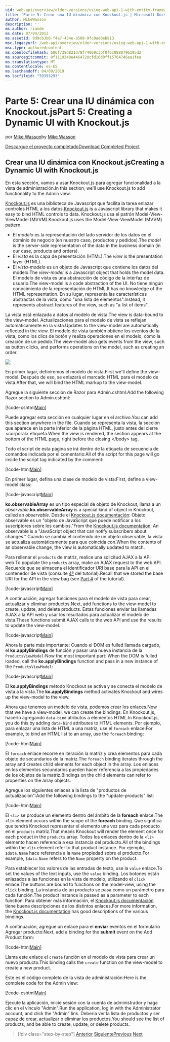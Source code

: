 ```yaml
---
uid: web-api/overview/older-versions/using-web-api-1-with-entity-framework-5/using-web-api-with-entity-framework-part-5
title: 'Parte 5: Crear una IU dinámica con Knockout.js | Microsoft Docs'
author: MikeWasson
description: ''
ms.author: riande
ms.date: 07/04/2012
ms.assetid: 9d9cb3b0-f4a7-434e-a508-9fc0ad0eb813
msc.legacyurl: /web-api/overview/older-versions/using-web-api-1-with-entity-framework-5/using-web-api-with-entity-framework-part-5
msc.type: authoredcontent
ms.openlocfilehash: b06f738d821d78f74069c3bf0f6c0880796195d2
ms.sourcegitcommit: 0f1119340e4464720cfd16d0ff15764746ea1fea
ms.translationtype: MT
ms.contentlocale: es-ES
ms.lasthandoff: 04/09/2019
ms.locfileid: "59393293"
---
```

# <a name="part-5-creating-a-dynamic-ui-with-knockoutjs"></a><span data-ttu-id="d4acf-102">Parte 5: Crear una IU dinámica con Knockout.js</span><span class="sxs-lookup"><span data-stu-id="d4acf-102">Part 5: Creating a Dynamic UI with Knockout.js</span></span>

<span data-ttu-id="d4acf-103">por [Mike Wasson](https://github.com/MikeWasson)</span><span class="sxs-lookup"><span data-stu-id="d4acf-103">by [Mike Wasson](https://github.com/MikeWasson)</span></span>

[<span data-ttu-id="d4acf-104">Descargue el proyecto completado</span><span class="sxs-lookup"><span data-stu-id="d4acf-104">Download Completed Project</span></span>](http://code.msdn.microsoft.com/ASP-NET-Web-API-with-afa30545)

## <a name="creating-a-dynamic-ui-with-knockoutjs"></a><span data-ttu-id="d4acf-105">Crear una IU dinámica con Knockout.js</span><span class="sxs-lookup"><span data-stu-id="d4acf-105">Creating a Dynamic UI with Knockout.js</span></span>

<span data-ttu-id="d4acf-106">En esta sección, vamos a usar Knockout.js para agregar funcionalidad a la vista de administración.</span><span class="sxs-lookup"><span data-stu-id="d4acf-106">In this section, we'll use Knockout.js to add functionality to the Admin view.</span></span>

<span data-ttu-id="d4acf-107">[Knockout.js](http://knockoutjs.com/) es una biblioteca de Javascript que facilita la tarea enlazar controles HTML a los datos.</span><span class="sxs-lookup"><span data-stu-id="d4acf-107">[Knockout.js](http://knockoutjs.com/) is a Javascript library that makes it easy to bind HTML controls to data.</span></span> <span data-ttu-id="d4acf-108">Knockout.js usa el patrón Model-View-ViewModel (MVVM).</span><span class="sxs-lookup"><span data-stu-id="d4acf-108">Knockout.js uses the Model-View-ViewModel (MVVM) pattern.</span></span>

- <span data-ttu-id="d4acf-109">El *modelo* es la representación del lado servidor de los datos en el dominio de negocio (en nuestro caso, productos y pedidos).</span><span class="sxs-lookup"><span data-stu-id="d4acf-109">The *model* is the server-side representation of the data in the business domain (in our case, products and orders).</span></span>
- <span data-ttu-id="d4acf-110">El *vista* es la capa de presentación (HTML).</span><span class="sxs-lookup"><span data-stu-id="d4acf-110">The *view* is the presentation layer (HTML).</span></span>
- <span data-ttu-id="d4acf-111">El *vista-modelo* es un objeto de Javascript que contiene los datos del modelo.</span><span class="sxs-lookup"><span data-stu-id="d4acf-111">The *view-model* is a Javascript object that holds the model data.</span></span> <span data-ttu-id="d4acf-112">El modelo de vista es una abstracción de código de la interfaz de usuario.</span><span class="sxs-lookup"><span data-stu-id="d4acf-112">The view-model is a code abstraction of the UI.</span></span> <span data-ttu-id="d4acf-113">No tiene ningún conocimiento de la representación de HTML.</span><span class="sxs-lookup"><span data-stu-id="d4acf-113">It has no knowledge of the HTML representation.</span></span> <span data-ttu-id="d4acf-114">En su lugar, representa las características abstractas de la vista, como "una lista de elementos".</span><span class="sxs-lookup"><span data-stu-id="d4acf-114">Instead, it represents abstract features of the view, such as "a list of items".</span></span>

<span data-ttu-id="d4acf-115">La vista está enlazada a datos al modelo de vista.</span><span class="sxs-lookup"><span data-stu-id="d4acf-115">The view is data-bound to the view-model.</span></span> <span data-ttu-id="d4acf-116">Actualizaciones para el modelo de vista se reflejan automáticamente en la vista.</span><span class="sxs-lookup"><span data-stu-id="d4acf-116">Updates to the view-model are automatically reflected in the view.</span></span> <span data-ttu-id="d4acf-117">El modelo de vista también obtiene los eventos de la vista, como los clics de botón y realiza operaciones en el modelo, como la creación de un pedido.</span><span class="sxs-lookup"><span data-stu-id="d4acf-117">The view-model also gets events from the view, such as button clicks, and performs operations on the model, such as creating an order.</span></span>

![](using-web-api-with-entity-framework-part-5/_static/image1.png)

<span data-ttu-id="d4acf-118">En primer lugar, definiremos el modelo de vista.</span><span class="sxs-lookup"><span data-stu-id="d4acf-118">First we'll define the view-model.</span></span> <span data-ttu-id="d4acf-119">Después de eso, se enlazará el marcado HTML para el modelo de vista.</span><span class="sxs-lookup"><span data-stu-id="d4acf-119">After that, we will bind the HTML markup to the view-model.</span></span>

<span data-ttu-id="d4acf-120">Agregue la siguiente sección de Razor para Admin.cshtml:</span><span class="sxs-lookup"><span data-stu-id="d4acf-120">Add the following Razor section to Admin.cshtml:</span></span>

[!code-cshtml[Main](using-web-api-with-entity-framework-part-5/samples/sample1.cshtml)]

<span data-ttu-id="d4acf-121">Puede agregar esta sección en cualquier lugar en el archivo.</span><span class="sxs-lookup"><span data-stu-id="d4acf-121">You can add this section anywhere in the file.</span></span> <span data-ttu-id="d4acf-122">Cuando se representa la vista, la sección que aparece en la parte inferior de la página HTML, justo antes del cierre &lt;corporal&gt; etiqueta.</span><span class="sxs-lookup"><span data-stu-id="d4acf-122">When the view is rendered, the section appears at the bottom of the HTML page, right before the closing &lt;/body&gt; tag.</span></span>

<span data-ttu-id="d4acf-123">Todo el script de esta página se irá dentro de la etiqueta de secuencia de comandos indicada por el comentario:</span><span class="sxs-lookup"><span data-stu-id="d4acf-123">All of the script for this page will go inside the script tag indicated by the comment:</span></span>

[!code-html[Main](using-web-api-with-entity-framework-part-5/samples/sample2.html)]

<span data-ttu-id="d4acf-124">En primer lugar, defina una clase de modelo de vista:</span><span class="sxs-lookup"><span data-stu-id="d4acf-124">First, define a view-model class:</span></span>

[!code-javascript[Main](using-web-api-with-entity-framework-part-5/samples/sample3.js)]

<span data-ttu-id="d4acf-125">**ko.observableArray** es un tipo especial de objeto de Knockout, llama a un *observable*.</span><span class="sxs-lookup"><span data-stu-id="d4acf-125">**ko.observableArray** is a special kind of object in Knockout, called an *observable*.</span></span> <span data-ttu-id="d4acf-126">Desde el [Knockout.js documentación](http://knockoutjs.com/documentation/observables.html): Objeto observable es un "objeto de JavaScript que puede notificar a los suscriptores sobre los cambios."</span><span class="sxs-lookup"><span data-stu-id="d4acf-126">From the [Knockout.js documentation](http://knockoutjs.com/documentation/observables.html): An observable is a "JavaScript object that can notify subscribers about changes."</span></span> <span data-ttu-id="d4acf-127">Cuando se cambia el contenido de un objeto observable, la vista se actualiza automáticamente para que coincida con.</span><span class="sxs-lookup"><span data-stu-id="d4acf-127">When the contents of an observable change, the view is automatically updated to match.</span></span>

<span data-ttu-id="d4acf-128">Para rellenar el `products` de matriz, realice una solicitud AJAX a la API web.</span><span class="sxs-lookup"><span data-stu-id="d4acf-128">To populate the `products` array, make an AJAX request to the web API.</span></span> <span data-ttu-id="d4acf-129">Recuerde que se almacena el identificador URI base para la API en el contenedor de vista (consulte [4ª](using-web-api-with-entity-framework-part-4.md) del tutorial).</span><span class="sxs-lookup"><span data-stu-id="d4acf-129">Recall that we stored the base URI for the API in the view bag (see [Part 4](using-web-api-with-entity-framework-part-4.md) of the tutorial).</span></span>

[!code-javascript[Main](using-web-api-with-entity-framework-part-5/samples/sample4.js?highlight=5)]

<span data-ttu-id="d4acf-130">A continuación, agregar funciones para el modelo de vista para crear, actualizar y eliminar productos.</span><span class="sxs-lookup"><span data-stu-id="d4acf-130">Next, add functions to the view-model to create, update, and delete products.</span></span> <span data-ttu-id="d4acf-131">Estas funciones enviar las llamadas AJAX a la API web y usar los resultados para actualizar el modelo de vista.</span><span class="sxs-lookup"><span data-stu-id="d4acf-131">These functions submit AJAX calls to the web API and use the results to update the view-model.</span></span>

[!code-javascript[Main](using-web-api-with-entity-framework-part-5/samples/sample5.js?highlight=7)]

<span data-ttu-id="d4acf-132">Ahora la parte más importante: Cuando el DOM es fulled llamada cargado, el **ko.applyBindings** de función y pasar una nueva instancia de la `ProductsViewModel`:</span><span class="sxs-lookup"><span data-stu-id="d4acf-132">Now the most important part: When the DOM is fulled loaded, call the **ko.applyBindings** function and pass in a new instance of the `ProductsViewModel`:</span></span>

[!code-javascript[Main](using-web-api-with-entity-framework-part-5/samples/sample6.js)]

<span data-ttu-id="d4acf-133">El **ko.applyBindings** método Knockout se activa y se conecta el modelo de vista a la vista.</span><span class="sxs-lookup"><span data-stu-id="d4acf-133">The **ko.applyBindings** method activates Knockout and wires up the view-model to the view.</span></span>

<span data-ttu-id="d4acf-134">Ahora que tenemos un modelo de vista, podemos crear los enlaces.</span><span class="sxs-lookup"><span data-stu-id="d4acf-134">Now that we have a view-model, we can create the bindings.</span></span> <span data-ttu-id="d4acf-135">En Knockout.js, hacerlo agregando `data-bind` atributos a elementos HTML.</span><span class="sxs-lookup"><span data-stu-id="d4acf-135">In Knockout.js, you do this by adding `data-bind` attributes to HTML elements.</span></span> <span data-ttu-id="d4acf-136">Por ejemplo, para enlazar una lista de HTML a una matriz, use el `foreach` enlace:</span><span class="sxs-lookup"><span data-stu-id="d4acf-136">For example, to bind an HTML list to an array, use the `foreach` binding:</span></span>

[!code-html[Main](using-web-api-with-entity-framework-part-5/samples/sample7.html?highlight=1)]

<span data-ttu-id="d4acf-137">El `foreach` enlace recorre en iteración la matriz y crea elementos para cada objeto de secundarios de la matriz.</span><span class="sxs-lookup"><span data-stu-id="d4acf-137">The `foreach` binding iterates through the array and creates child elements for each object in the array.</span></span> <span data-ttu-id="d4acf-138">Los enlaces en los elementos secundarios pueden hacer referencia a las propiedades de los objetos de la matriz.</span><span class="sxs-lookup"><span data-stu-id="d4acf-138">Bindings on the child elements can refer to properties on the array objects.</span></span>

<span data-ttu-id="d4acf-139">Agregue los siguientes enlaces a la lista de "productos de actualización":</span><span class="sxs-lookup"><span data-stu-id="d4acf-139">Add the following bindings to the "update-products" list:</span></span>

[!code-html[Main](using-web-api-with-entity-framework-part-5/samples/sample8.html)]

<span data-ttu-id="d4acf-140">El `<li>` se produce un elemento dentro del ámbito de la **foreach** enlace.</span><span class="sxs-lookup"><span data-stu-id="d4acf-140">The `<li>` element occurs within the scope of the **foreach** binding.</span></span> <span data-ttu-id="d4acf-141">Que significa que tendrá Knockout representar el elemento una vez para cada producto en el `products` matriz.</span><span class="sxs-lookup"><span data-stu-id="d4acf-141">That means Knockout will render the element once for each product in the `products` array.</span></span> <span data-ttu-id="d4acf-142">Todos los enlaces dentro de la `<li>` elemento hacen referencia a esa instancia del producto.</span><span class="sxs-lookup"><span data-stu-id="d4acf-142">All of the bindings within the `<li>` element refer to that product instance.</span></span> <span data-ttu-id="d4acf-143">Por ejemplo, `$data.Name` hace referencia a la `Name` propiedad sobre el producto.</span><span class="sxs-lookup"><span data-stu-id="d4acf-143">For example, `$data.Name` refers to the `Name` property on the product.</span></span>

<span data-ttu-id="d4acf-144">Para establecer los valores de las entradas de texto, use la `value` enlace.</span><span class="sxs-lookup"><span data-stu-id="d4acf-144">To set the values of the text inputs, use the `value` binding.</span></span> <span data-ttu-id="d4acf-145">Los botones están enlazados a las funciones en la vista de modelo, utilizando el `click` enlace.</span><span class="sxs-lookup"><span data-stu-id="d4acf-145">The buttons are bound to functions on the model-view, using the `click` binding.</span></span> <span data-ttu-id="d4acf-146">La instancia de un producto se pasa como un parámetro para cada función.</span><span class="sxs-lookup"><span data-stu-id="d4acf-146">The product instance is passed as a parameter to each function.</span></span> <span data-ttu-id="d4acf-147">Para obtener más información, el [Knockout.js documentación](http://knockoutjs.com/documentation/observables.html) tiene buena descripciones de los distintos enlaces.</span><span class="sxs-lookup"><span data-stu-id="d4acf-147">For more information, the [Knockout.js documentation](http://knockoutjs.com/documentation/observables.html) has good descriptions of the various bindings.</span></span>

<span data-ttu-id="d4acf-148">A continuación, agregue un enlace para el **enviar** eventos en el formulario Agregar producto:</span><span class="sxs-lookup"><span data-stu-id="d4acf-148">Next, add a binding for the **submit** event on the Add Product form:</span></span>

[!code-html[Main](using-web-api-with-entity-framework-part-5/samples/sample9.html)]

<span data-ttu-id="d4acf-149">Llama este enlace el `create` función en el modelo de vista para crear un nuevo producto.</span><span class="sxs-lookup"><span data-stu-id="d4acf-149">This binding calls the `create` function on the view-model to create a new product.</span></span>

<span data-ttu-id="d4acf-150">Este es el código completo de la vista de administración:</span><span class="sxs-lookup"><span data-stu-id="d4acf-150">Here is the complete code for the Admin view:</span></span>

[!code-cshtml[Main](using-web-api-with-entity-framework-part-5/samples/sample10.cshtml)]

<span data-ttu-id="d4acf-151">Ejecute la aplicación, inicie sesión con la cuenta de administrador y haga clic en el vínculo "Admin".</span><span class="sxs-lookup"><span data-stu-id="d4acf-151">Run the application, log in with the Administrator account, and click the "Admin" link.</span></span> <span data-ttu-id="d4acf-152">Debería ver la lista de productos y ser capaz de crear, actualizar o eliminar los productos.</span><span class="sxs-lookup"><span data-stu-id="d4acf-152">You should see the list of products, and be able to create, update, or delete products.</span></span>

> [!div class="step-by-step"]
> <span data-ttu-id="d4acf-153">[Anterior](using-web-api-with-entity-framework-part-4.md)
> [Siguiente](using-web-api-with-entity-framework-part-6.md)</span><span class="sxs-lookup"><span data-stu-id="d4acf-153">[Previous](using-web-api-with-entity-framework-part-4.md)
[Next](using-web-api-with-entity-framework-part-6.md)</span></span>
